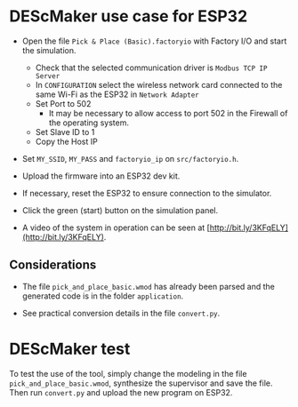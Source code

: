 # DEScMaker use case for ESP32

- Open the file `Pick & Place (Basic).factoryio` with Factory I/O and start the simulation.
    - Check that the selected communication driver is `Modbus TCP IP Server`
    - In `CONFIGURATION` select the wireless network card connected to the same Wi-Fi as the ESP32 in `Network Adapter`
    - Set Port to 502
        - It may be necessary to allow access to port 502 in the Firewall of the operating system.
    - Set Slave ID to 1
    - Copy the Host IP
- Set `MY_SSID`, `MY_PASS` and `factoryio_ip` on `src/factoryio.h`.
- Upload the firmware into an ESP32 dev kit.
- If necessary, reset the ESP32 to ensure connection to the simulator.
- Click the green (start) button on the simulation panel.

- A video of the system in operation can be seen at [http://bit.ly/3KFqELY](http://bit.ly/3KFqELY).

## Considerations

- The file `pick_and_place_basic.wmod` has already been parsed and the generated code is in the folder `application`.

- See practical conversion details in the file `convert.py`.

# DEScMaker test
To test the use of the tool, simply change the modeling in the file `pick_and_place_basic.wmod`, synthesize the supervisor and save the file. Then run `convert.py` and upload the new program on ESP32.
